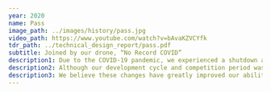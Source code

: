 ```yaml
---
year: 2020
name: Pass
image_path: ../images/history/pass.jpg
video_path: https://www.youtube.com/watch?v=bAvaKZVCYfk
tdr_path: ../technical_design_report/pass.pdf
subtitle: Joined by our drone, “No Record COVID”
description1: Due to the COVID-19 pandemic, we experienced a shutdown and saw a shift in the 2020 RoboBoat competition format to a virtual one.
description2: Although our development cycle and competition period was disappointedly cut short, we believe we have made many important improvements to our design. With new hardware, a reworked sensor suite, and a modified hull form, we looked to bring our autonomous boat design to the next level of professional design.
description3: We believe these changes have greatly improved our ability to tackle the challenges of the RoboBoat competition and have enabled future improvements and successes.
---
```

